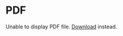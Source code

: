 
<!DOCTYPE html> 
<html> 
<head> 
<title>PDF</title> 
</head> 
<body> 
<h1>PDF</h1> 
<object data="liyanasWritings.pdf" type="application/pdf" width="100%" height="500px">
<p>Unable to display PDF file. 
<a href="liyanasWritings.pdf">Download</a> instead.</p> 
</object> 
</body>
</html>
